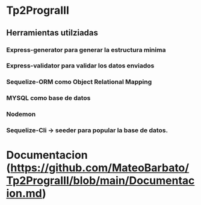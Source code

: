 ﻿# Tp2PrograIII

## Herramientas utilziadas


### Express-generator para generar la estructura minima
### Express-validator para validar los datos enviados
### Sequelize-ORM como Object Relational Mapping
### MYSQL como base de datos
### Nodemon
### Sequelize-Cli -> seeder para popular la base de datos.





# Documentacion (https://github.com/MateoBarbato/Tp2PrograIII/blob/main/Documentacion.md)

